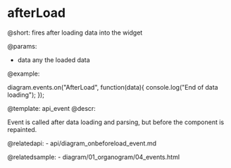 afterLoad
=============

@short: fires after loading data into the widget
	

@params:

- data		any		the loaded data

@example:

diagram.events.on("AfterLoad", function(data){
	console.log("End of data loading");
});


@template:	api_event
@descr:

Event is called after data loading and parsing, but before the component is repainted. 

@relatedapi:
	- api/diagram_onbeforeload_event.md

@relatedsample:
	- diagram/01_organogram/04_events.html